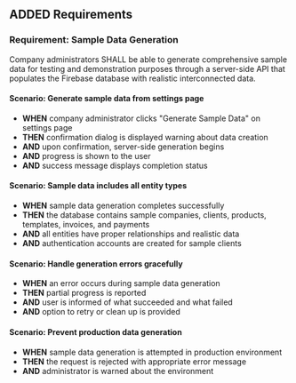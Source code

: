 ## ADDED Requirements

### Requirement: Sample Data Generation

Company administrators SHALL be able to generate comprehensive sample data for testing and demonstration purposes through a server-side API that populates the Firebase database with realistic interconnected data.

#### Scenario: Generate sample data from settings page

- **WHEN** company administrator clicks "Generate Sample Data" on settings page
- **THEN** confirmation dialog is displayed warning about data creation
- **AND** upon confirmation, server-side generation begins
- **AND** progress is shown to the user
- **AND** success message displays completion status

#### Scenario: Sample data includes all entity types

- **WHEN** sample data generation completes successfully
- **THEN** the database contains sample companies, clients, products, templates, invoices, and payments
- **AND** all entities have proper relationships and realistic data
- **AND** authentication accounts are created for sample clients

#### Scenario: Handle generation errors gracefully

- **WHEN** an error occurs during sample data generation
- **THEN** partial progress is reported
- **AND** user is informed of what succeeded and what failed
- **AND** option to retry or clean up is provided

#### Scenario: Prevent production data generation

- **WHEN** sample data generation is attempted in production environment
- **THEN** the request is rejected with appropriate error message
- **AND** administrator is warned about the environment
